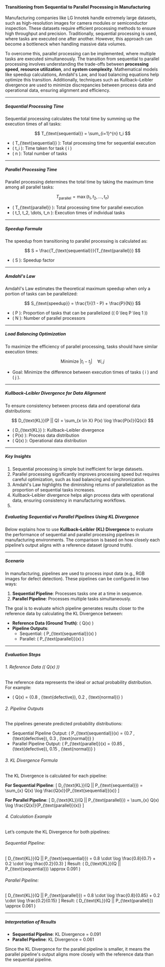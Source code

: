 #### Transitioning from Sequential to Parallel Processing in Manufacturing
Manufacturing companies like LG Innotek handle extremely large datasets, such as high-resolution images for camera modules or semiconductor inspection. These datasets require efficient processing methods to ensure high throughput and precision. Traditionally, sequential processing is used, where tasks are executed one after another. However, this approach can become a bottleneck when handling massive data volumes.

To overcome this, parallel processing can be implemented, where multiple tasks are executed simultaneously. The transition from sequential to parallel processing involves understanding the trade-offs between **processing speed**, **resource utilization**, and **system complexity**. Mathematical models like speedup calculations, Amdahl's Law, and load balancing equations help optimize this transition. Additionally, techniques such as Kullback–Leibler divergence are used to minimize discrepancies between process data and operational data, ensuring alignment and efficiency.

---

##### Sequential Processing Time
Sequential processing calculates the total time by summing up the execution times of all tasks:

$$
T_{\text{sequential}} = \sum_{i=1}^{n} t_i
$$

- \( T_{\text{sequential}} \): Total processing time for sequential execution  
- \( t_i \): Time taken for task \( i \)  
- \( n \): Total number of tasks  

---

##### Parallel Processing Time

Parallel processing determines the total time by taking the maximum time among all parallel tasks:

$$
T_{\text{parallel}} = \max(t_1, t_2, \dots, t_n)
$$

- \( T_{\text{parallel}} \): Total processing time for parallel execution  
- \( t_1, t_2, \dots, t_n \): Execution times of individual tasks  

---

##### Speedup Formula

The speedup from transitioning to parallel processing is calculated as:

$$
S = \frac{T_{\text{sequential}}}{T_{\text{parallel}}}
$$

- \( S \): Speedup factor  

---

##### Amdahl's Law

Amdahl's Law estimates the theoretical maximum speedup when only a portion of tasks can be parallelized:

$$
S_{\text{speedup}} = \frac{1}{(1 - P) + \frac{P}{N}}
$$

- \( P \): Proportion of tasks that can be parallelized (\( 0 \leq P \leq 1 \))  
- \( N \): Number of parallel processors  

---

##### Load Balancing Optimization

To maximize the efficiency of parallel processing, tasks should have similar execution times:

$$
\text{Minimize} \; \left| t_i - t_j \right| \quad \forall i, j
$$

- Goal: Minimize the difference between execution times of tasks \( i \) and \( j \).  

---

##### Kullback–Leibler Divergence for Data Alignment

To ensure consistency between process data and operational data distributions:

$$
D_{\text{KL}}(P || Q) = \sum_{x \in X} P(x) \log \frac{P(x)}{Q(x)}
$$

- \( D_{\text{KL}} \): Kullback–Leibler divergence  
- \( P(x) \): Process data distribution  
- \( Q(x) \): Operational data distribution  

---

##### Key Insights

1. Sequential processing is simple but inefficient for large datasets.  
2. Parallel processing significantly improves processing speed but requires careful optimization, such as load balancing and synchronization.  
3. Amdahl's Law highlights the diminishing returns of parallelization as the proportion of sequential tasks increases.  
4. Kullback–Leibler divergence helps align process data with operational data, ensuring consistency in manufacturing workflows.
5. 

##### Evaluating Sequential vs Parallel Pipelines Using KL Divergence

Below explains how to use **Kullback–Leibler (KL) Divergence** to evaluate the performance of sequential and parallel processing pipelines in manufacturing environments. The comparison is based on how closely each pipeline’s output aligns with a reference dataset (ground truth).

---

##### Scenario
In manufacturing, pipelines are used to process input data (e.g., RGB images for defect detection). These pipelines can be configured in two ways:
1. **Sequential Pipeline**: Processes tasks one at a time in sequence.
2. **Parallel Pipeline**: Processes multiple tasks simultaneously.

The goal is to evaluate which pipeline generates results closer to the reference data by calculating the KL Divergence between:
- **Reference Data (Ground Truth)**: \( Q(x) \)
- **Pipeline Outputs**:
  - Sequential: \( P_{\text{sequential}}(x) \)
  - Parallel: \( P_{\text{parallel}}(x) \)

---

##### Evaluation Steps

###### 1. Reference Data (\( Q(x) \))
The reference data represents the ideal or actual probability distribution. For example:
- \( Q(x) = \{0.8 \, (\text{defective}), 0.2 \, (\text{normal})\} \)

###### 2. Pipeline Outputs
The pipelines generate predicted probability distributions:
- Sequential Pipeline Output: \( P_{\text{sequential}}(x) = \{0.7 \, (\text{defective}), 0.3 \, (\text{normal})\} \)
- Parallel Pipeline Output: \( P_{\text{parallel}}(x) = \{0.85 \, (\text{defective}), 0.15 \, (\text{normal})\} \)

###### 3. KL Divergence Formula
The KL Divergence is calculated for each pipeline:

**For Sequential Pipeline**:
\[
D_{\text{KL}}(Q || P_{\text{sequential}}) = \sum_{x} Q(x) \log \frac{Q(x)}{P_{\text{sequential}}(x)}
\]

**For Parallel Pipeline**:
\[
D_{\text{KL}}(Q || P_{\text{parallel}}) = \sum_{x} Q(x) \log \frac{Q(x)}{P_{\text{parallel}}(x)}
\]

###### 4. Calculation Example
Let’s compute the KL Divergence for both pipelines:

###### Sequential Pipeline:
\[
D_{\text{KL}}(Q || P_{\text{sequential}}) = 0.8 \cdot \log \frac{0.8}{0.7} + 0.2 \cdot \log \frac{0.2}{0.3}
\]
Result: \( D_{\text{KL}}(Q || P_{\text{sequential}}) \approx 0.091 \)

###### Parallel Pipeline:

\[
D_{\text{KL}}(Q || P_{\text{parallel}}) = 0.8 \cdot \log \frac{0.8}{0.85} + 0.2 \cdot \log \frac{0.2}{0.15}
\]
Result: \( D_{\text{KL}}(Q || P_{\text{parallel}}) \approx 0.061 \)

---

##### Interpretation of Results

- **Sequential Pipeline**: KL Divergence = 0.091  
- **Parallel Pipeline**: KL Divergence = 0.061  

Since the KL Divergence for the parallel pipeline is smaller, it means the parallel pipeline's output aligns more closely with the reference data than the sequential pipeline.

